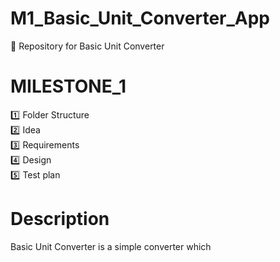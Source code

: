 # M1_Basic_Unit_Converter_App
:dart: Repository for Basic Unit Converter

# MILESTONE_1
:one: Folder Structure</br>
:two: Idea</br>
:three: Requirements</br>
:four: Design</br>
:five: Test plan</br>

# Description
Basic Unit Converter is a simple converter which 
